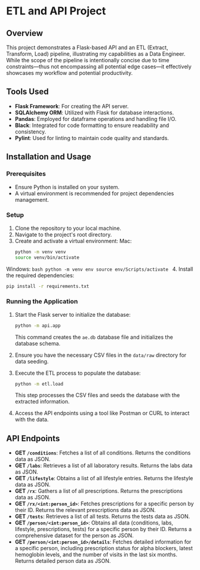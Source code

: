 # ETL and API Project

## Overview

This project demonstrates a Flask-based API and an ETL (Extract, Transform, Load) pipeline, illustrating my capabilities as a Data Engineer. While the scope of the pipeline is intentionally concise due to time constraints—thus not encompassing all potential edge cases—it effectively showcases my workflow and potential productivity.

## Tools Used

- **Flask Framework**: For creating the API server.
- **SQLAlchemy ORM**: Utilized with Flask for database interactions.
- **Pandas**: Employed for dataframe operations and handling file I/O.
- **Black**: Integrated for code formatting to ensure readability and consistency.
- **Pylint**: Used for linting to maintain code quality and standards.

## Installation and Usage

### Prerequisites

- Ensure Python is installed on your system.
- A virtual environment is recommended for project dependencies management.

### Setup

1. Clone the repository to your local machine.
2. Navigate to the project's root directory.
3. Create and activate a virtual environment:
Mac:
   ```bash
   python -m venv venv
   source venv/bin/activate
   ```
Windows:
    ```bash
    python -m venv env
    source env/Scripts/activate
    ```
4. Install the required dependencies:
   ```bash
   pip install -r requirements.txt
   ```

### Running the Application

1. Start the Flask server to initialize the database:
   ```bash
   python -m api.app
   ```
   This command creates the `ae.db` database file and initializes the database schema.

2. Ensure you have the necessary CSV files in the `data/raw` directory for data seeding.

3. Execute the ETL process to populate the database:
   ```bash
   python -m etl.load
   ```
   This step processes the CSV files and seeds the database with the extracted information.

4. Access the API endpoints using a tool like Postman or CURL to interact with the data.

## API Endpoints

- **GET `/conditions`**: Fetches a list of all conditions. Returns the conditions data as JSON.
- **GET `/labs`**: Retrieves a list of all laboratory results. Returns the labs data as JSON.
- **GET `/lifestyle`**: Obtains a list of all lifestyle entries. Returns the lifestyle data as JSON.
- **GET `/rx`**: Gathers a list of all prescriptions. Returns the prescriptions data as JSON.
- **GET `/rx/<int:person_id>`**: Fetches prescriptions for a specific person by their ID. Returns the relevant prescriptions data as JSON.
- **GET `/tests`**: Retrieves a list of all tests. Returns the tests data as JSON.
- **GET `/person/<int:person_id>`**: Obtains all data (conditions, labs, lifestyle, prescriptions, tests) for a specific person by their ID. Returns a comprehensive dataset for the person as JSON.
- **GET `/person/<int:person_id>/details`**: Fetches detailed information for a specific person, including prescription status for alpha blockers, latest hemoglobin levels, and the number of visits in the last six months. Returns detailed person data as JSON.